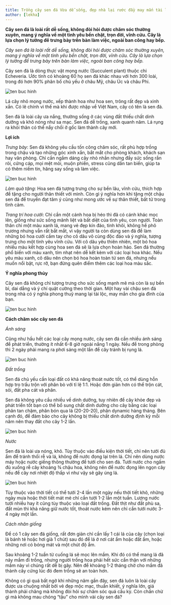 ```yaml
---
title: Trồng cây sen đá Vừa dễ sống, đẹp nhà lại rước đầy may mắn tài lộc
author: [lekha]
---
```

**Cây sen đá là loài rất dễ sống, không đòi hỏi được chăm sóc thường xuyên, mang ý nghĩa về một tình yêu bền chặt, trọn đời, vĩnh cửu. Cây là lựa chọn lý tưởng để trưng bày trên bàn làm việc, ngoài ban công hay bếp.**

*Cây sen đá là loài rất dễ sống, không đòi hỏi được chăm sóc thường xuyên, mang ý nghĩa về một tình yêu bền chặt, trọn đời, vĩnh cửu. Cây là lựa chọn lý tưởng để trưng bày trên bàn làm việc, ngoài ban công hay bếp.*

Cây sen đá là dòng thực vật mọng nước (Succulent plant) thuộc chi Echeveria. Ước tính có khoảng 60 họ sen đá khác nhau với hơn 300 loài, trong đó hơn 90% phân bố chủ yếu ở châu Mỹ, châu Úc và châu Phi. 

![ten buc hinh](https://eva-img.24hstatic.com/upload/3-2017/images/2017-08-30/cay-sen-da-bieu-tuong-cua-tinh-yeu-vinh-cuu-va-suc-song-manh-liet-senda1-1504073569-width660height439.jpg "ten buc hinh")

Lá cây nhỏ mọng nước, xếp thành hoa như hoa sen, trông rất đẹp và xinh xắn. Có lẽ chính vì thế mà khi được nhập về Việt Nam, cây có tên là sen đá.

Sen đá là loài cây ưa nắng, thường sống ở các vùng đất thiếu chất dinh dưỡng và khô nóng như sa mạc. Sen đá dễ trồng, xanh quanh năm. Lá rụng ra khỏi thân có thể nẩy chồi ở gốc làm thành cây mới.

**Lợi ích**

*Trưng bày*: Sen đá không yêu cầu tốn công chăm sóc, rất phù hợp trồng trong chậu và tạo những góc xinh xắn, bắt mắt cho phòng khách, khách sạn hay văn phòng. Chỉ cần ngắm dáng cây nhỏ nhắn nhưng đầy sức sống rắn rỏi, cứng cáp, mọi mệt mỏi, muộn phiền, stress cũng dần tan biến, giúp ta có thêm niềm tin, hăng say sống và làm việc.

![ten buc hinh](https://eva-img.24hstatic.com/upload/3-2017/images/2017-08-30/cay-sen-da-bieu-tuong-cua-tinh-yeu-vinh-cuu-va-suc-song-manh-liet-dn01-sen-da-3-mau-1-1504073620-width660height440.jpg "ten buc hinh")

*Làm quà tặng*: Hoa sen đá tượng trưng cho sự bền lâu, vĩnh cửu, thích hợp để tặng cho người thân thiết với mình. Còn gì ý nghĩa hơn khi tặng một chậu sen đá để truyền đạt tâm ý cũng như mong ước về sự thân thiết, bất tử trong tình cảm.

*Trang trí hoa cưới*: Chỉ cần một cánh hoa bị héo thì đã có cánh khác mọc lên, giống như sức sống mãnh liệt và bất diệt của tình yêu, con người. Toàn thân chỉ một màu xanh lá, mang vẻ đẹp kín đáo, tinh khôi, không hề phô trương nhưng vẫn rất bắt mắt, vì vậy người ta còn dùng sen đá để làm những bó hoa cưới cầm tay cho cô dâu vô cùng độc đáo và ý nghĩa, tượng trưng cho một tình yêu vĩnh cửu.
Với cô dâu yêu thiên nhiên, một bó hoa nhiều màu kết hợp cùng hoa sen đá sẽ là lựa chọn hoàn hảo. Sen đá thường phổ biến với màu xanh, tím nhạt nên dễ kết kèm với các loại hoa khác. Nếu yêu màu xanh, cô dâu nên chọn bó hoa hoàn toàn từ sen đá, nhưng nếu muốn nổi bật, rực rỡ, bạn đừng quên điểm thêm các loại hoa màu sắc.

**Ý nghĩa phong thủy**

Cây sen đá không chỉ tượng trưng cho sức sống mạnh mẽ mà còn là sự bền bỉ, dai dẳng và ý chí quật cường theo thời gian. Một hay vài chậu sen đá trong nhà có ý nghĩa phong thuỷ mang lại tài lộc, may mắn cho gia đình của bạn.

![ten buc hinh](https://eva-img.24hstatic.com/upload/3-2017/images/2017-08-30/cay-sen-da-bieu-tuong-cua-tinh-yeu-vinh-cuu-va-suc-song-manh-liet-22858788224_4b7933a8a6_b-1504073654-width660height440.jpg "ten buc hinh")

**Cách chăm sóc cây sen đá**

*Ánh sáng*

Cũng như hầu hết các loại cây mọng nước, cây sen đá cần nhiều ánh sáng để phát triển, thường ít nhất 6-8 giờ ngoài nắng 1 ngày. Nếu để trong phòng thì 2 ngày phải mang ra phơi sáng một lần để cây tránh bị rụng lá.

![ten buc hinh](https://eva-img.24hstatic.com/upload/3-2017/images/2017-08-30/cay-sen-da-bieu-tuong-cua-tinh-yeu-vinh-cuu-va-suc-song-manh-liet-hoa-sen-da-5-1504073674-width660height459.jpg "ten buc hinh")

*Đất trồng*

Sen đá chủ yếu cần loại đất có khả năng thoát nước tốt, có thể dùng hỗn hợp tro trấu trộn với phân bò với tỉ lệ 1:1. Hoặc đơn giản hơn có thể trộn cát, sỏi, đất pha cát và phân.

Sen đá không yêu cầu nhiều về dinh dưỡng, tuy nhiên để cây khỏe đẹp và phát triển tốt bạn có thể bổ sung chất dinh dưỡng cho cây bằng các loại phân tan chậm, phân bón qua lá (20-20-20), phân dynamic hàng tháng. Bên cạnh đó, để đảm bảo cho cây không bị thiếu chất dinh dưỡng định kỳ mỗi năm nên thay đất cho cây 1-2 lần.

![ten buc hinh](https://eva-img.24hstatic.com/upload/3-2017/images/2017-08-30/cay-sen-da-bieu-tuong-cua-tinh-yeu-vinh-cuu-va-suc-song-manh-liet-sen-da-tui-treo-1504073695-width660height986.jpg "ten buc hinh")

*Nước*

Sen đá là loài ưa nóng, khô. Tùy thuộc vào điều kiện thời tiết, chỉ nên tưới đủ ẩm để tránh thối rễ và lá, không để nước đọng lại trên lá. Chỉ nên dùng nước máy hoặc nước giếng thông thường để tưới cho sen đá. Tưới nước cho ngấm đủ xuống rễ cây khoảng ¾ chậu hoa, không nên để nước đọng lên ngọn cây nếu để cây nơi nhiệt độ thấp vì như vậy sẽ gây úng lá.

![ten buc hinh](https://eva-img.24hstatic.com/upload/3-2017/images/2017-08-30/cay-sen-da-bieu-tuong-cua-tinh-yeu-vinh-cuu-va-suc-song-manh-liet-sen-da-xanh-1504074045-width660height440.jpg "ten buc hinh")

Tùy thuộc vào thời tiết có thể tưới 2-4 lần một ngày nếu thời tiết khô, những ngày mưa hoặc thời tiết mát mẻ chỉ cần tưới 1-2 lần một tuần. Lượng nước tưới nhiều hay ít cũng tùy thuộc vào loại đất trồng. Đất thịt như đất phù sa, đất mùn thì khả năng giữ nước tốt, thoát nước kém nên chỉ cần tưới nước 3-4 ngày một lần.

*Cách nhân giống*

Để có 1 cây sen đá giống, rất đơn giản chỉ cần lấy 1 cái lá của cây (chọn loại lá bánh tẻ hoặc hơi già 1 chút) sau đó để lá ở nơi cát ẩm hoặc đất ẩm, hoặc những nơi có bóng mát và một chút độ ẩm.

Sau khoảng 1-2 tuần từ cuống lá sẽ mọc lên mầm. Khi đó có thể mang lá đã nảy mầm đi trồng, nhưng người trồng hoa phải hết sức cẩn thận với những mầm này vì chúng rất dễ bị gãy. Nên để khoảng 1-2 tháng chờ cho mầm đã thành cây cứng lúc đó đem trồng sẽ an toàn hơn.

Không có gì quá bất ngờ khi những năm gần đây, sen đá luôn là loài cây được ưa chuộng nhất bởi vẻ đẹp mộc mạc, thuần khiết, ý nghĩa lớn, giá thành phải chăng mà không đòi hỏi sự chăm sóc quá cầu kỳ. Còn chần chừ gì mà không mau chóng “tậu” cho mình vài cây sen đá? 
